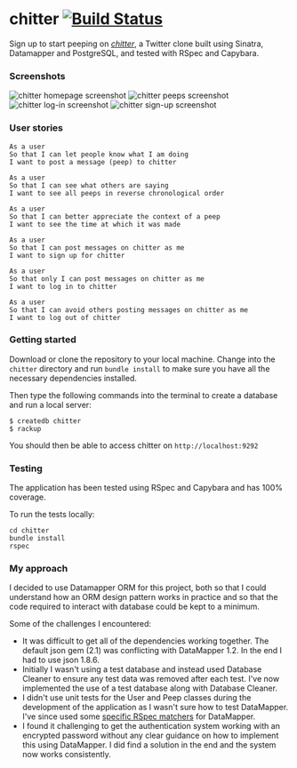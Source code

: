 chitter [![Build Status](https://travis-ci.org/tomasdoh/chitter.svg?branch=master)](https://travis-ci.org/tomasdoh/chitter)
=================

Sign up to start peeping on [*_chitter_*](https://chitterr.herokuapp.com/peeps), a Twitter clone built using Sinatra, Datamapper and PostgreSQL, and tested with RSpec and Capybara.

### Screenshots

![chitter homepage screenshot](/public/images/homepage.png)
![chitter peeps screenshot](/public/images/peeps.png)
![chitter log-in screenshot](/public/images/log-in.png)
![chitter sign-up screenshot](/public/images/sign-up.png)

### User stories
```
As a user
So that I can let people know what I am doing  
I want to post a message (peep) to chitter

As a user
So that I can see what others are saying  
I want to see all peeps in reverse chronological order

As a user
So that I can better appreciate the context of a peep
I want to see the time at which it was made

As a user
So that I can post messages on chitter as me
I want to sign up for chitter

As a user
So that only I can post messages on chitter as me
I want to log in to chitter

As a user
So that I can avoid others posting messages on chitter as me
I want to log out of chitter

```
### Getting started

Download or clone the repository to your local machine. Change into the `chitter` directory and run `bundle install` to make sure you have all the necessary dependencies installed.

Then type the following commands into the terminal to create a database and run a local server:
```
$ createdb chitter
$ rackup
```
You should then be able to access chitter on `http://localhost:9292`

### Testing

The application has been tested using RSpec and Capybara and has 100% coverage.

To run the tests locally:
```
cd chitter
bundle install
rspec
```

### My approach

I decided to use Datamapper ORM for this project, both so that I could understand how an ORM design pattern works in practice and so that the code required to interact with database could be kept to a minimum.

Some of the challenges I encountered:

- It was difficult to get all of the dependencies working together. The default json gem (2.1) was conflicting with DataMapper 1.2. In the end I had to use json 1.8.6.
- Initially I wasn't using a test database and instead used Database Cleaner to ensure any test data was removed after each test. I've now implemented the use of a test database along with Database Cleaner.
- I didn't use unit tests for the User and Peep classes during the development of the application as I wasn't sure how to test DataMapper. I've since used some [specific RSpec matchers](https://github.com/greyblake/dm-rspec) for DataMapper.
- I found it challenging to get the authentication system working with an encrypted password without any clear guidance on how to implement this using DataMapper. I did find a solution in the end and the system now works consistently.
